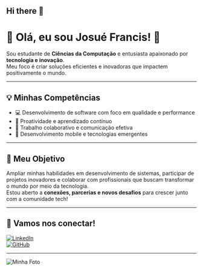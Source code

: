 ## Hi there 👋

<!--
**josuefrancisdev/josuefrancisdev** is a ✨ _special_ ✨ repository because its `README.md` (this file) appears on your GitHub profile.

Here are some ideas to get you started:

- 🔭 I’m currently working on ...
- 🌱 I’m currently learning ...
- 👯 I’m looking to collaborate on ...
- 🤔 I’m looking for help with ...
- 💬 Ask me about ...
- 📫 How to reach me: ...
- 😄 Pronouns: ...
- ⚡ Fun fact: ...
-->

# 👋 Olá, eu sou Josué Francis! 🚀

Sou estudante de **Ciências da Computação** e entusiasta apaixonado por **tecnologia e inovação**.  
Meu foco é criar soluções eficientes e inovadoras que impactem positivamente o mundo.

---

## 💡 Minhas Competências

- 💻 Desenvolvimento de software com foco em qualidade e performance  
- 🚀 Proatividade e aprendizado contínuo  
- 🤝 Trabalho colaborativo e comunicação efetiva  
- 📱 Desenvolvimento mobile e tecnologias emergentes  

---

## 🎯 Meu Objetivo

Ampliar minhas habilidades em desenvolvimento de sistemas, participar de projetos inovadores e colaborar com profissionais que buscam transformar o mundo por meio da tecnologia.  
Estou aberto a **conexões, parcerias e novos desafios** para crescer junto com a comunidade tech!

---

## 📲 Vamos nos conectar!

[![LinkedIn](https://img.shields.io/badge/LinkedIn-%230077B5?style=for-the-badge&logo=linkedin&logoColor=white)](https://www.linkedin.com/in/seunome)  
[![GitHub](https://img.shields.io/badge/GitHub-%2312100E?style=for-the-badge&logo=github&logoColor=white)](https://github.com/settings/profile)  

---

![Minha Foto](https://raw.githubusercontent.com/seuusuario/seurepositorio/main/foto.png)
